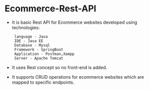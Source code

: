 # Ecommerce-Rest-API

* It is basic Rest API for Ecommerce websites developed using technologies: 

       language - Java     
       IDE - Java EE    
       Database - Mysql      
       Framework - SpringBoot     
       Application - Postman,Xampp     
       Server - Apache Tomcat     

* It uses Rest concept so no front-end is added.

* It supports CRUD operations for ecommerce websites which are mapped to specific endpoints.

